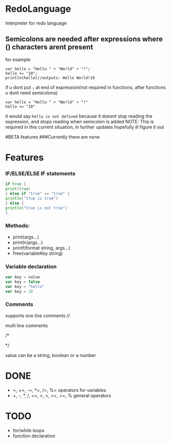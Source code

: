 # RedoLanguage
Interpreter for redo language
## Semicolons are needed after expressions where () characters arent present 
for example
```
var hello = "Hello " + "World" + "!";
hello += "10";
println(hello)//outputs: Hello World!10
```
if u dont put `;` at end of expression(not required in functions, after functions u dont need semicolons)
```
var hello = "Hello " + "World" + "!"
hello += "10"
```
it would say `hello is not defined` because it doesnt stop reading the expression, and stops reading when semicolon is added
NOTE: This is required in this current situation, in further updates hopefully ill figure it out



#BETA features
###Currently there are none

# Features
### IF/ELSE/ELSE IF statements
```go
if true {
print(true)
} else if "true" == "true" {
println("true is true")
} else {
println("true is not true")
}
```
### Methods:

- print(args...)
- println(args...)
- printf(format string, args...)
- free(variableKey string)

### Variable declaration
```ts
var key = value
var key = false
var key = "hello"
var key = 10
```
### Comments
supports
one line comments //

multi line comments

/*

*/

value can be a string, boolean or a number
# DONE
- =, +=, -=, *=, /=, %= operators for variables
- +, -, *, /, ==, <, >, <=, >=, % general operators
# TODO

- for/while loops
- function declaration
